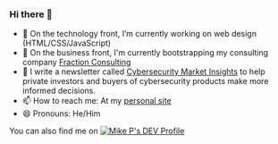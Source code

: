 ### Hi there 👋


- 🔭 On the technology front, I’m currently working on web design (HTML/CSS/JavaScript)
- 👔 On the business front, I'm currently bootstrapping my consulting company [Fraction Consulting](https://fractionconsulting.co)
- 📰 I write a newsletter called [Cybersecurity Market Insights](https://securityinsights.substack.com/welcome) to help private investors and buyers of cybersecurity products make more informed decisions.
- 📫 How to reach me: At my [personal site](https://mikeprivette.com)
- 😄 Pronouns: He/Him


You can also find me on [![Mike P's DEV Profile](https://d2fltix0v2e0sb.cloudfront.net/dev-badge.svg)](https://dev.to/mikeprivette)